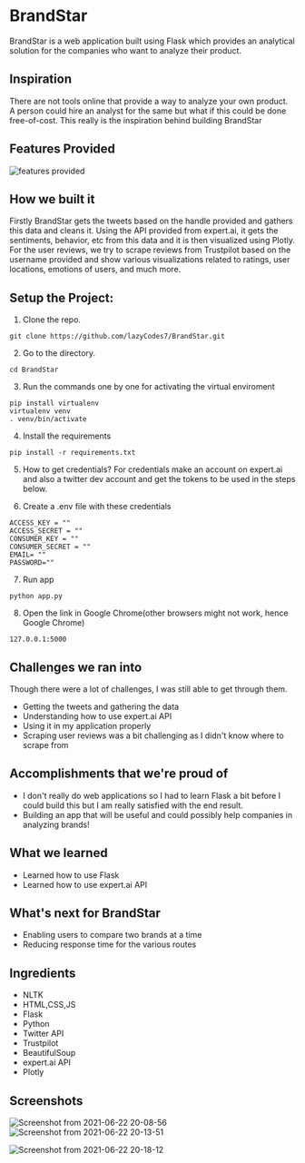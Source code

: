 # BrandStar
BrandStar is a web application built using Flask which provides an analytical solution for the companies who want to analyze their product.


## Inspiration 
There are not tools online that provide a way to analyze your own product. A person could hire an analyst for the same but what if this could be done free-of-cost. This really is the inspiration behind building BrandStar

## Features Provided

![features provided](https://user-images.githubusercontent.com/53506835/122927548-9c856b80-d386-11eb-8168-0d764878f4d2.png)


## How we built it
Firstly BrandStar gets the tweets based on the handle provided and gathers this data and cleans it. Using the API provided from expert.ai, it gets the sentiments, behavior, etc from this data and it is then visualized using Plotly. For the user reviews, we try to scrape reviews from Trustpilot based on the username provided and show various visualizations related to ratings, user locations, emotions of users, and much more.

## Setup the Project:
1. Clone the repo.
```
git clone https://github.com/lazyCodes7/BrandStar.git
```
2. Go to the directory.
```
cd BrandStar
```
3. Run the commands one by one for activating the virtual enviroment
```
pip install virtualenv
virtualenv venv
. venv/bin/activate
```
4. Install the requirements
```
pip install -r requirements.txt
```
5. How to get credentials?
For credentials make an account on expert.ai and also a twitter dev account and get the tokens to be used in the steps below.


6. Create a .env file with these credentials
```
ACCESS_KEY = ""
ACCESS_SECRET = ""
CONSUMER_KEY = ""
CONSUMER_SECRET = ""
EMAIL= ""
PASSWORD=""
```


7. Run app
```
python app.py
```
8. Open the link in Google Chrome(other browsers might not work, hence Google Chrome)
```
127.0.0.1:5000
```

## Challenges we ran into
Though there were a lot of challenges, I was still able to get through them.
- Getting the tweets and gathering the data
- Understanding how to use expert.ai API
- Using it in my application properly
- Scraping user reviews was a bit challenging as I didn't know where to scrape from

## Accomplishments that we're proud of
- I don't really do web applications so I had to learn Flask a bit before I could build this but I am really satisfied with the end result.
- Building an app that will be useful and could possibly help companies in analyzing brands!

## What we learned
- Learned how to use Flask
- Learned how to use expert.ai API


## What's next for BrandStar
- Enabling users to compare two brands at a time
- Reducing response time for the various routes

## Ingredients
- NLTK
- HTML,CSS,JS
- Flask
- Python
- Twitter API
- Trustpilot
- BeautifulSoup
- expert.ai API
- Plotly

## Screenshots
![Screenshot from 2021-06-22 20-08-56](https://user-images.githubusercontent.com/53506835/122953918-9f8b5680-d39c-11eb-9d34-9846a801a65e.png)![Screenshot from 2021-06-22 20-13-51](https://user-images.githubusercontent.com/53506835/122954231-e416f200-d39c-11eb-9e48-190997463e66.png)


![Screenshot from 2021-06-22 20-18-12](https://user-images.githubusercontent.com/53506835/122953774-85517880-d39c-11eb-8792-5c025a6da7c0.png)

